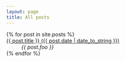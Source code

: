 ```yaml
---
layout: page
title: All posts
---
```

<dl>{% for post in site.posts %}
<dt><a href="{{ post.url }}">{{ post.title }} ({{ post.date | date_to_string }})</a></dt>
<dd><i> {{ post.foo }} </i></dd>
{% endfor %}
</dl>
